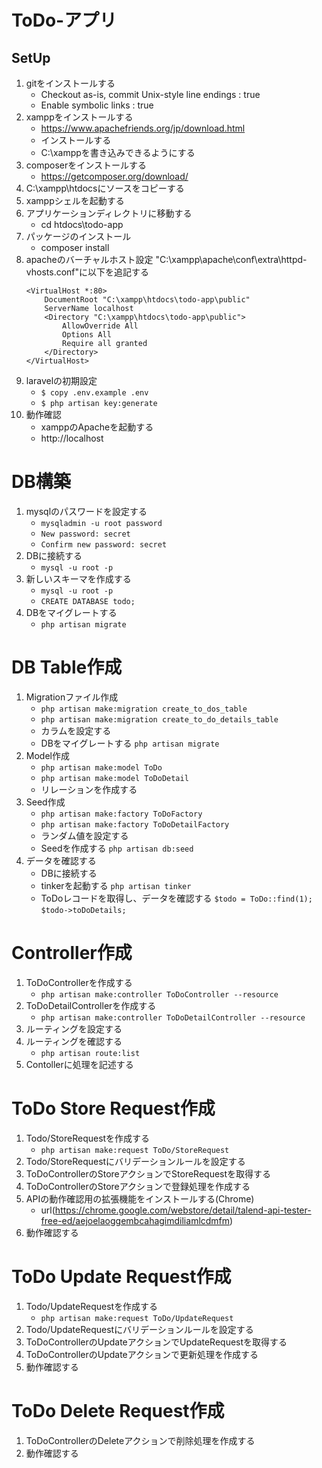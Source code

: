 # ToDo-アプリ

## SetUp
1. gitをインストールする
    * Checkout as-is, commit Unix-style line endings : true
    * Enable symbolic links : true
1. xamppをインストールする
    * https://www.apachefriends.org/jp/download.html
    * インストールする
    * C:\xamppを書き込みできるようにする
1. composerをインストールする
    * https://getcomposer.org/download/
1. C:\xampp\htdocsにソースをコピーする
1. xamppシェルを起動する
1. アプリケーションディレクトリに移動する
    * cd htdocs\todo-app
1. パッケージのインストール
    * composer install
1. apacheのバーチャルホスト設定
    "C:\xampp\apache\conf\extra\httpd-vhosts.conf"に以下を追記する
    ```
    <VirtualHost *:80>
        DocumentRoot "C:\xampp\htdocs\todo-app\public"
        ServerName localhost
        <Directory "C:\xampp\htdocs\todo-app\public">
            AllowOverride All
            Options All
            Require all granted
        </Directory>
    </VirtualHost>
    ```
1. laravelの初期設定
    * `$ copy .env.example .env`
    * `$ php artisan key:generate`
1. 動作確認
    * xamppのApacheを起動する
    * http://localhost

# DB構築
1. mysqlのパスワードを設定する
    * `mysqladmin -u root password`
    * `New password: secret`
    * `Confirm new password: secret`
1. DBに接続する
    * `mysql -u root -p`
1. 新しいスキーマを作成する
    * `mysql -u root -p`
    * `CREATE DATABASE todo;`
1. DBをマイグレートする
    * `php artisan migrate`

# DB Table作成
1. Migrationファイル作成
    * `php artisan make:migration create_to_dos_table`
    * `php artisan make:migration create_to_do_details_table`
    * カラムを設定する
    * DBをマイグレートする
        `php artisan migrate`
1. Model作成
    * `php artisan make:model ToDo`
    * `php artisan make:model ToDoDetail`
    * リレーションを作成する
1. Seed作成
    * `php artisan make:factory ToDoFactory`
    * `php artisan make:factory ToDoDetailFactory`
    * ランダム値を設定する
    * Seedを作成する
        `php artisan db:seed`
1. データを確認する
    * DBに接続する
    * tinkerを起動する
        `php artisan tinker`
    * ToDoレコードを取得し、データを確認する
        `$todo = ToDo::find(1);`
        `$todo->toDoDetails;`

# Controller作成
1. ToDoControllerを作成する
    * `php artisan make:controller ToDoController --resource`
1. ToDoDetailControllerを作成する
    * `php artisan make:controller ToDoDetailController --resource`
1. ルーティングを設定する
1. ルーティングを確認する
    * `php artisan route:list`
1. Contollerに処理を記述する

# ToDo Store Request作成
1. Todo/StoreRequestを作成する
    * `php artisan make:request ToDo/StoreRequest`
1. Todo/StoreRequestにバリデーションルールを設定する
1. ToDoControllerのStoreアクションでStoreRequestを取得する
1. ToDoControllerのStoreアクションで登録処理を作成する
1. APIの動作確認用の拡張機能をインストールする(Chrome)
    * url(https://chrome.google.com/webstore/detail/talend-api-tester-free-ed/aejoelaoggembcahagimdiliamlcdmfm)
1. 動作確認する

# ToDo Update Request作成
1. Todo/UpdateRequestを作成する
    * `php artisan make:request ToDo/UpdateRequest`
1. Todo/UpdateRequestにバリデーションルールを設定する
1. ToDoControllerのUpdateアクションでUpdateRequestを取得する
1. ToDoControllerのUpdateアクションで更新処理を作成する
1. 動作確認する

# ToDo Delete Request作成
1. ToDoControllerのDeleteアクションで削除処理を作成する
1. 動作確認する
